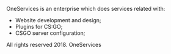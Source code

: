 OneServices is an enterprise which does services related with:
- Website development and design;
- Plugins for CS:GO;
- CSGO server configuration;

All rights reserved 2018. OneServices

